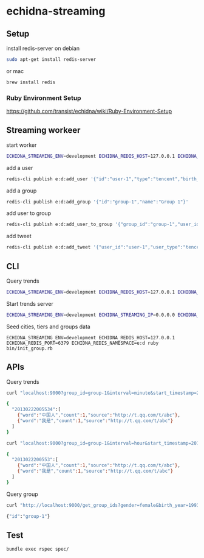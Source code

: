 # echidna-streaming

## Setup

install redis-server on debian

```bash
sudo apt-get install redis-server
```

or mac

```bash
brew install redis
```

### Ruby Environment Setup

<https://github.com/transist/echidna/wiki/Ruby-Environment-Setup>

## Streaming workeer

start worker

```bash
ECHIDNA_STREAMING_ENV=development ECHIDNA_REDIS_HOST=127.0.0.1 ECHIDNA_REDIS_PORT=6379 ECHIDNA_REDIS_NAMESPACE=e:d ruby bin/worker.rb
```

add a user

```bash
redis-cli publish e:d:add_user '{"id":"user-1","type":"tencent","birth_year":2000,"gender":"f","city":"shanghai"}'
```

add a group

```bash
redis-cli publish e:d:add_group '{"id":"group-1","name":"Group 1"}'
```

add user to group

```bash
redis-cli publish e:d:add_user_to_group '{"group_id":"group-1","user_id":"user-1","user_type":"tencent"}'
```

add tweet

```bash
redis-cli publish e:d:add_tweet '{"user_id":"user-1","user_type":"tencent","text":"我是中国人","id":"abc","url":"http://t.qq.com/t/abc","timestamp":"20130222005534"}'
```

## CLI

Query trends

```bash
ECHIDNA_STREAMING_ENV=development ECHIDNA_REDIS_HOST=127.0.0.1 ECHIDNA_REDIS_PORT=6379 ECHIDNA_REDIS_NAMESPACE=e:d ruby bin/trends_test.rb group-1 minute 20130222000000 20130222013000
```

Start trends server

```bash
ECHIDNA_STREAMING_ENV=development ECHIDNA_STREAMING_IP=0.0.0.0 ECHIDNA_STREAMING_PORT=9000 ECHIDNA_REDIS_HOST=127.0.0.1 ECHIDNA_REDIS_PORT=6379 ECHIDNA_REDIS_NAMESPACE=e:d ECHIDNA_STREAMING_DAEMON=true ruby trends.rb
```

Seed cities, tiers and groups data

```bach
ECHIDNA_STREAMING_ENV=development ECHIDNA_REDIS_HOST=127.0.0.1 ECHIDNA_REDIS_PORT=6379 ECHIDNA_REDIS_NAMESPACE=e:d ruby bin/init_group.rb
```

## APIs

Query trends

```bash
curl "localhost:9000?group_id=group-1&interval=minute&start_timestamp=20130222000000&end_timestamp=20130222013000"

{
  "20130222005534":[
    {"word":"中国人","count":1,"source":"http://t.qq.com/t/abc"},
    {"word":"我是","count":1,"source":"http://t.qq.com/t/abc"}
  ]
}

curl "localhost:9000?group_id=group-1&interval=hour&start_timestamp=20130222000000&end_timestamp=20130222010000"

{
  "2013022200553":[
    {"word":"中国人","count":1,"source":"http://t.qq.com/t/abc"},
    {"word":"我是","count":1,"source":"http://t.qq.com/t/abc"}
  ]
}
```

Query group

```bash
curl "http://localhost:9000/get_group_ids?gender=female&birth_year=1993&city=%E4%B8%8A%E6%B5%B7"

{"id":"group-1"}
```

## Test

```bash
bundle exec rspec spec/
```
